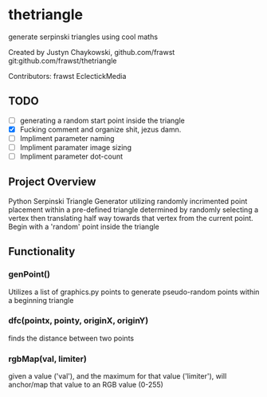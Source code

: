 # thetriangle
generate serpinski triangles using cool maths

Created by Justyn Chaykowski, github.com/frawst
git:github.com/frawst/thetriangle
    
Contributors:
frawst
EclectickMedia
    
## TODO    
- [ ] generating a random start point inside the triangle
- [x] Fucking comment and organize shit, jezus damn.
- [ ] Impliment parameter naming
- [ ] Impliment paramater image sizing
- [ ] Impliment parameter dot-count

## Project Overview

Python Serpinski Triangle Generator utilizing randomly incrimented point placement within a pre-defined triangle determined by randomly selecting a vertex then translating half way towards that vertex from the current point. Begin with a 'random' point inside the triangle

## Functionality
### genPoint()
Utilizes a list of graphics.py points to generate pseudo-random points within a beginning triangle

### dfc(pointx, pointy, originX, originY)
finds the distance between two points

### rgbMap(val, limiter)
given a value ('val'), and the maximum for that value ('limiter'), will anchor/map that value to an RGB value (0-255)
